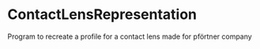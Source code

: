 # ContactLensRepresentation
Program to recreate a profile for a contact lens made for pförtner company
